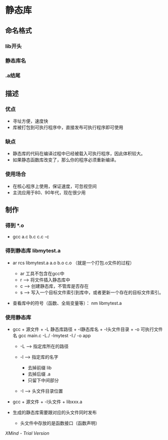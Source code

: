 # 静态库

## 命名格式

### lib开头

### 静态库名

### .a结尾

## 描述

### 优点

- 寻址方便，速度快
- 库被打包到可执行程序中，直接发布可执行程序即可使用

### 缺点

- 静态库的代码在编译过程中已经被载入可执行程序，因此体积较大。
- 如果静态函数库改变了，那么你的程序必须重新编译。

### 使用场合

- 在核心程序上使用，保证速度，可忽视空间
- 主流应用于80、90年代，现在很少用

## 制作

### 得到 *.o

- gcc a.c b.c c.c -c

### 得到静态库 libmytest.a

- ar rcs libmytest.a a.o b.o c.o 
（就是一个打包.o文件的过程）

	- ar 工具不包含在gcc中
	- r --> 将文件插入静态库中
	- c --> 创建静态库，不管库是否存在
	- s --> 写入一个目标文件索引到库中，或者更新一个存在的目标文件索引。

- 查看库中的符号（函数、全局变量等）： nm libmytest.a

### 使用静态库

- gcc + 源文件 + -L 静态库路径 + -l静态库名 + -I头文件目录 + -o 可执行文件名
gcc main.c -L./ -lmytest -I./ -o app

	- -L --> 指定库所在的路径
	- -l --> 指定库的名字

		- 去掉前缀 lib
		- 去掉后缀 .a
		- 只留下中间部分

	- -I --> 头文件目录位置

- gcc + 源文件 + -I头文件 + libxxx.a
- 生成的静态库需要跟对应的头文件同时发布

	- 头文件中存放的是函数接口（函数声明）

*XMind - Trial Version*